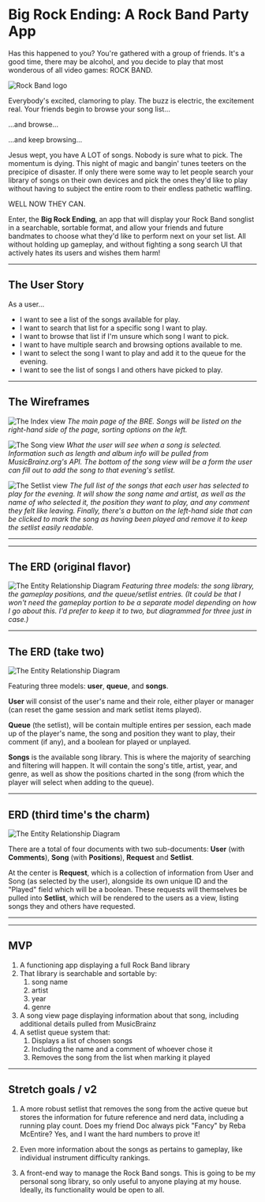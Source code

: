 # Big Rock Ending: A Rock Band Party App

Has this happened to you? You're gathered with a group of friends. It's a good time, there may be alcohol, and you decide to play that most wonderous of all video games: ROCK BAND.

![Rock Band logo](images/rb-logo.png)

Everybody's excited, clamoring to play. The buzz is electric, the excitement real. Your friends begin to browse your song list...

...and browse...

...and keep browsing...

Jesus wept, you have A LOT of songs. Nobody is sure what to pick. The momentum is dying. This night of magic and bangin' tunes teeters on the precipice of disaster. If only there were some way to let people search your library of songs on their own devices and pick the ones they'd like to play without having to subject the entire room to their endless pathetic waffling.

WELL NOW THEY CAN.

Enter, the **Big Rock Ending**, an app that will display your Rock Band songlist in a searchable, sortable format, and allow your friends and future bandmates to choose what they'd like to perform next on your set list. All without holding up gameplay, and without fighting a song search UI that actively hates its users and wishes them harm!

---

## The User Story
As a user...
- I want to see a list of the songs available for play.
- I want to search that list for a specific song I want to play.
- I want to browse that list if I'm unsure which song I want to pick.
- I want to have multiple search and browsing options available to me.
- I want to select the song I want to play and add it to the queue for the evening.
- I want to see the list of songs I and others have picked to play.

---

## The Wireframes

![The Index view](images/wireframe1.jpg)
*The main page of the BRE. Songs will be listed on the right-hand side of the page, sorting options on the left.*

![The Song view](images/wireframe2.jpg)
*What the user will see when a song is selected. Information such as length and album info will be pulled from MusicBrainz.org's API. The bottom of the song view will be a form the user can fill out to add the song to that evening's setlist.*

![The Setlist view](images/wireframe3.jpg)
*The full list of the songs that each user has selected to play for the evening. It will show the song name and artist, as well as the name of who selected it, the position they want to play, and any comment they felt like leaving. Finally, there's a button on the left-hand side that can be clicked to mark the song as having been played and remove it to keep the setlist easily readable.*

---
---

## The ERD (original flavor)

![The Entity Relationship Diagram](images/erd.jpg)
*Featuring three models: the song library, the gameplay positions, and the queue/setlist entries. (It could be that I won't need the gameplay portion to be a separate model depending on how I go about this. I'd prefer to keep it to two, but diagrammed for three just in case.)*

---

## The ERD (take two)

![The Entity Relationship Diagram](images/erd2.jpg)

Featuring three models: **user**, **queue**, and **songs**.

**User** will consist of the user's name and their role, either player or manager (can reset the game session and mark setlist items played).

**Queue** (the setlist), will be contain multiple entires per session, each made up of the player's name, the song and position they want to play, their comment (if any), and a boolean for played or unplayed.

**Songs** is the available song library. This is where the majority of searching and filtering will happen. It will contain the song's title, artist, year, and genre, as well as show the positions charted in the song (from which the player will select when adding to the queue).

---

## ERD (third time's the charm)

![The Entity Relationship Diagram](images/erd3.jpg)

There are a total of four documents with two sub-documents: **User** (with **Comments**), **Song** (with **Positions**), **Request** and **Setlist**.

At the center is **Request**, which is a collection of information from User and Song (as selected by the user), alongside its own unique ID and the "Played" field which will be a boolean. These requests will themselves be pulled into **Setlist**, which will be rendered to the users as a view, listing songs they and others have requested.

---
---

## MVP

1. A functioning app displaying a full Rock Band library
2. That library is searchable and sortable by:
   1.  song name
   2.  artist
   3.  year
   4.  genre
3. A song view page displaying information about that song, including additional details pulled from MusicBrainz
4. A setlist queue system that:
   1. Displays a list of chosen songs
   2. Including the name and a comment of whoever chose it
   3. Removes the song from the list when marking it played

---

## Stretch goals / v2

1. A more robust setlist that removes the song from the active queue but stores the information for future reference and nerd data, including a running play count. Does my friend Doc always pick "Fancy" by Reba McEntire? Yes, and I want the hard numbers to prove it!

2. Even more information about the songs as pertains to gameplay, like individual instrument difficulty rankings.

3. A front-end way to manage the Rock Band songs. This is going to be my personal song library, so only useful to anyone playing at my house. Ideally, its functionality would be open to all.

